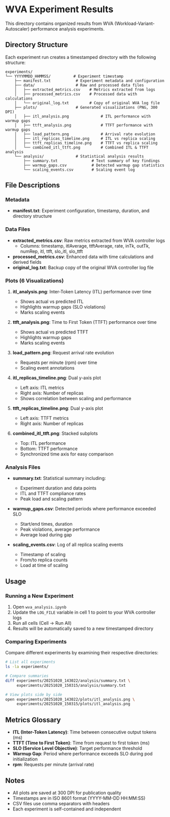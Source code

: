 # WVA Experiment Results

This directory contains organized results from WVA (Workload-Variant-Autoscaler) performance analysis experiments.

## Directory Structure

Each experiment run creates a timestamped directory with the following structure:

```
experiments/
└── YYYYMMDD_HHMMSS/          # Experiment timestamp
    ├── manifest.txt           # Experiment metadata and configuration
    ├── data/                  # Raw and processed data files
    │   ├── extracted_metrics.csv    # Metrics extracted from logs
    │   ├── processed_metrics.csv    # Processed data with calculations
    │   └── original_log.txt         # Copy of original WVA log file
    ├── plots/                 # Generated visualizations (PNG, 300 DPI)
    │   ├── itl_analysis.png              # ITL performance with warmup gaps
    │   ├── ttft_analysis.png             # TTFT performance with warmup gaps
    │   ├── load_pattern.png              # Arrival rate evolution
    │   ├── itl_replicas_timeline.png     # ITL vs replica scaling
    │   ├── ttft_replicas_timeline.png    # TTFT vs replica scaling
    │   └── combined_itl_ttft.png         # Combined ITL & TTFT analysis
    └── analysis/              # Statistical analysis results
        ├── summary.txt               # Text summary of key findings
        ├── warmup_gaps.csv           # Detected warmup gap statistics
        └── scaling_events.csv        # Scaling event log
```

## File Descriptions

### Metadata
- **manifest.txt**: Experiment configuration, timestamp, duration, and directory structure

### Data Files
- **extracted_metrics.csv**: Raw metrics extracted from WVA controller logs
  - Columns: timestamp, itlAverage, ttftAverage, rate, inTk, outTk, numRep, itl, ttft, slo_itl, slo_ttft
- **processed_metrics.csv**: Enhanced data with time calculations and derived fields
- **original_log.txt**: Backup copy of the original WVA controller log file

### Plots (6 Visualizations)
1. **itl_analysis.png**: Inter-Token Latency (ITL) performance over time
   - Shows actual vs predicted ITL
   - Highlights warmup gaps (SLO violations)
   - Marks scaling events
   
2. **ttft_analysis.png**: Time to First Token (TTFT) performance over time
   - Shows actual vs predicted TTFT
   - Highlights warmup gaps
   - Marks scaling events

3. **load_pattern.png**: Request arrival rate evolution
   - Requests per minute (rpm) over time
   - Scaling event annotations

4. **itl_replicas_timeline.png**: Dual y-axis plot
   - Left axis: ITL metrics
   - Right axis: Number of replicas
   - Shows correlation between scaling and performance

5. **ttft_replicas_timeline.png**: Dual y-axis plot
   - Left axis: TTFT metrics
   - Right axis: Number of replicas

6. **combined_itl_ttft.png**: Stacked subplots
   - Top: ITL performance
   - Bottom: TTFT performance
   - Synchronized time axis for easy comparison

### Analysis Files
- **summary.txt**: Statistical summary including:
  - Experiment duration and data points
  - ITL and TTFT compliance rates
  - Peak load and scaling pattern
  
- **warmup_gaps.csv**: Detected periods where performance exceeded SLO
  - Start/end times, duration
  - Peak violations, average performance
  - Average load during gap

- **scaling_events.csv**: Log of all replica scaling events
  - Timestamp of scaling
  - From/to replica counts
  - Load at time of scaling

## Usage

### Running a New Experiment

1. Open `wva_analysis.ipynb`
2. Update the `LOG_FILE` variable in cell 1 to point to your WVA controller logs
3. Run all cells (Cell → Run All)
4. Results will be automatically saved to a new timestamped directory

### Comparing Experiments

Compare different experiments by examining their respective directories:

```bash
# List all experiments
ls -la experiments/

# Compare summaries
diff experiments/20251020_143022/analysis/summary.txt \
     experiments/20251020_150315/analysis/summary.txt

# View plots side by side
open experiments/20251020_143022/plots/itl_analysis.png \
     experiments/20251020_150315/plots/itl_analysis.png
```

## Metrics Glossary

- **ITL (Inter-Token Latency)**: Time between consecutive output tokens (ms)
- **TTFT (Time to First Token)**: Time from request to first token (ms)
- **SLO (Service Level Objective)**: Target performance threshold
- **Warmup Gap**: Period where performance exceeds SLO during pod initialization
- **rpm**: Requests per minute (arrival rate)

## Notes

- All plots are saved at 300 DPI for publication quality
- Timestamps are in ISO 8601 format (YYYY-MM-DD HH:MM:SS)
- CSV files use comma separators with headers
- Each experiment is self-contained and independent
